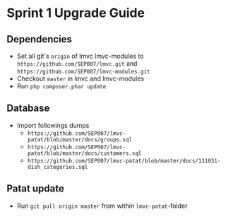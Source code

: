 # Sprint 1 Upgrade Guide

## Dependencies

- Set all git's `origin` of lmvc lmvc-modules to `https://github.com/SEP007/lmvc.git` and `https://github.com/SEP007/lmvc-modules.git`
- Checkout `master` in lmvc and lmvc-modules
- Run `php composer.phar update`

## Database

- Import followings dumps
  - `https://github.com/SEP007/lmvc-patat/blob/master/docs/groups.sql`
  - `https://github.com/SEP007/lmvc-patat/blob/master/docs/customers.sql`
  - `https://github.com/SEP007/lmvc-patat/blob/master/docs/131031-dish_categories.sql`

## Patat update

- Run `git pull origin master` from within `lmvc-patat`-folder